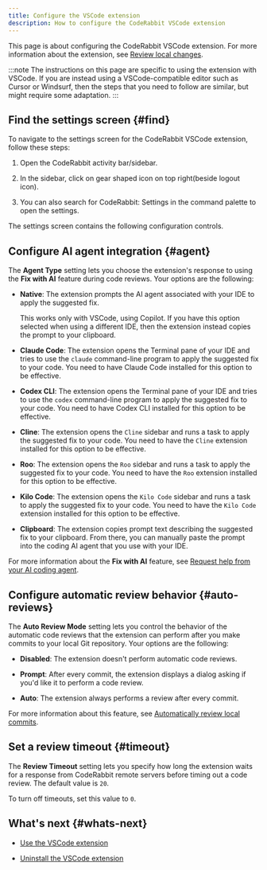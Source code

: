 ```yaml
---
title: Configure the VSCode extension
description: How to configure the CodeRabbit VSCode extension
---
```


This page is about configuring the CodeRabbit VSCode extension. For more information about the extension, see
[Review local changes](/code-editors).

:::note
The instructions on this page are specific to using the extension with VSCode. If you are instead using a VSCode-compatible editor such as Cursor or Windsurf, then the steps that you need to follow are similar, but might require some adaptation.
:::

## Find the settings screen {#find}

To navigate to the settings screen for the CodeRabbit VSCode extension, follow these steps:

1. Open the CodeRabbit activity bar/sidebar.

1. In the sidebar, click on gear shaped icon on top right(beside logout icon).

1. You can also search for CodeRabbit: Settings in the command palette to open the settings.

The settings screen contains the following configuration controls.

## Configure AI agent integration {#agent}

The **Agent Type** setting lets you choose the extension's response to using the **Fix with AI** feature during code reviews. Your options are the following:

- **Native**: The extension prompts the AI agent associated with your IDE to apply the suggested fix.

  This works only with VSCode, using Copilot. If you have this option selected when using a different IDE, then the extension instead copies the prompt to your clipboard.

- **Claude Code**: The extension opens the Terminal pane of your IDE and tries to use the `claude` command-line program to apply the suggested fix to your code. You need to have Claude Code installed for this option to be effective.

- **Codex CLI**: The extension opens the Terminal pane of your IDE and tries to use the `codex` command-line program to apply the suggested fix to your code. You need to have Codex CLI installed for this option to be effective.

- **Cline**: The extension opens the `Cline` sidebar and runs a task to apply the suggested fix to your code. You need to have the `Cline` extension installed for this option to be effective.

- **Roo**: The extension opens the `Roo` sidebar and runs a task to apply the suggested fix to your code. You need to have the `Roo` extension installed for this option to be effective.

- **Kilo Code**: The extension opens the `Kilo Code` sidebar and runs a task to apply the suggested fix to your code. You need to have the `Kilo Code` extension installed for this option to be effective.

- **Clipboard**: The extension copies prompt text describing the suggested fix to your clipboard. From there, you can manually paste the prompt into the coding AI agent that you use with your IDE.

For more information about the **Fix with AI** feature, see [Request help from your AI coding agent](/guides/use-vscode#agent).

## Configure automatic review behavior {#auto-reviews}

The **Auto Review Mode** setting lets you control the behavior of the automatic code reviews that the extension can perform after you make commits to your local Git repository. Your options are the following:

- **Disabled**: The extension doesn't perform automatic code reviews.

- **Prompt**: After every commit, the extension displays a dialog asking if you'd like it to perform a code review.

- **Auto**: The extension always performs a review after every commit.

For more information about this feature, see [Automatically review local commits](/guides/use-vscode#auto-reviews).

## Set a review timeout {#timeout}

The **Review Timeout** setting lets you specify how long the extension waits for a response from CodeRabbit remote servers before timing out a code review. The default value is `20`.

To turn off timeouts, set this value to `0`.

## What's next {#whats-next}

- [Use the VSCode extension](/guides/use-vscode)

- [Uninstall the VSCode extension](/guides/uninstall-vscode)
